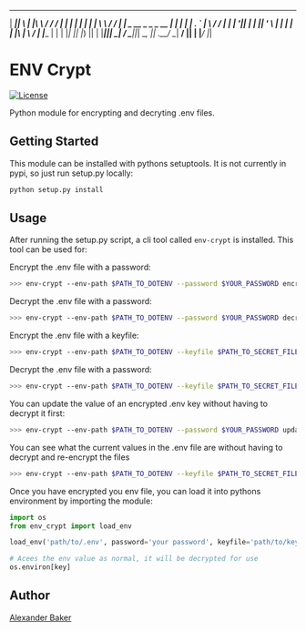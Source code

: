   ______  _   _ __      __   _____                      _
 |  ____|| \ | |\ \    / /  / ____|                    | |
 | |__   |  \| | \ \  / /  | |      _ __  _   _  _ __  | |
 |  __|  | . ` |  \ \/ /   | |     | '__|| | | || '_ \ | __|
 | |____ | |\  |   \  /    | |____ | |   | |_| || |_) || |
 |______||_| \_|    \/      \_____||_|    \__, || .__/  \__|
                                           __/ || |
                                          |___/ |_|

# ENV Crypt

[![License](http://img.shields.io/:license-mit-blue.svg)](https://github.com/alexebaker/python-env_crypt/blob/master/LICENSE)


Python module for encrypting and decryting .env files.


## Getting Started

This module can be installed with pythons setuptools. It is not currently in pypi, so just run setup.py locally:

```bash
python setup.py install
```

## Usage

After running the setup.py script, a cli tool called `env-crypt` is installed. This tool can be used for:

Encrypt the .env file with a password:

```bash
>>> env-crypt --env-path $PATH_TO_DOTENV --password $YOUR_PASSWORD encrypt
```

Decrypt the .env file with a password:

```bash
>>> env-crypt --env-path $PATH_TO_DOTENV --password $YOUR_PASSWORD decrypt
```

Encrypt the .env file with a keyfile:

```bash
>>> env-crypt --env-path $PATH_TO_DOTENV --keyfile $PATH_TO_SECRET_FILE encrypt
```

Decrypt the .env file with a password:

```bash
>>> env-crypt --env-path $PATH_TO_DOTENV --keyfile $PATH_TO_SECRET_FILE decrypt
```

You can update the value of an encrypted .env key without having to decrypt it first:

```bash
>>> env-crypt --env-path $PATH_TO_DOTENV --password $YOUR_PASSWORD update --key $KEY_TO_UPDATE --value $NEW_VALUE
```

You can see what the current values in the .env file are without having to decrypt and re-encrypt the files

```bash
>>> env-crypt --env-path $PATH_TO_DOTENV --keyfile $PATH_TO_SECRET_FILE list
```

Once you have encrypted you env file, you can load it into pythons environment by importing the module:

```python
import os
from env_crypt import load_env

load_env('path/to/.env', password='your password', keyfile='path/to/keyfile')

# Acees the env value as normal, it will be decrypted for use
os.environ[key]
```


## Author

[Alexander Baker](mailto:alexebaker@gmail.com)
